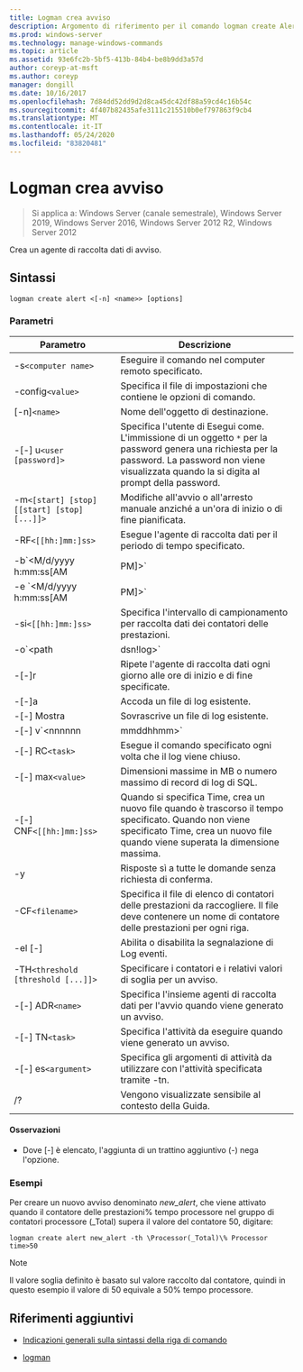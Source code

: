 ```yaml
---
title: Logman crea avviso
description: Argomento di riferimento per il comando logman create Alert, che consente di creare un agente di raccolta dati di avviso.
ms.prod: windows-server
ms.technology: manage-windows-commands
ms.topic: article
ms.assetid: 93e6fc2b-5bf5-413b-84b4-be8b9dd3a57d
author: coreyp-at-msft
ms.author: coreyp
manager: dongill
ms.date: 10/16/2017
ms.openlocfilehash: 7d84dd52dd9d2d8ca45dc42df88a59cd4c16b54c
ms.sourcegitcommit: 4f407b82435afe3111c215510b0ef797863f9cb4
ms.translationtype: MT
ms.contentlocale: it-IT
ms.lasthandoff: 05/24/2020
ms.locfileid: "83820481"
---
```

# <a name="logman-create-alert"></a>Logman crea avviso

> Si applica a: Windows Server (canale semestrale), Windows Server 2019, Windows Server 2016, Windows Server 2012 R2, Windows Server 2012

Crea un agente di raccolta dati di avviso.

## <a name="syntax"></a>Sintassi

```
logman create alert <[-n] <name>> [options]
```

### <a name="parameters"></a>Parametri

| Parametro | Descrizione |
| --------- | ----------- |
| -s`<computer name>` | Eseguire il comando nel computer remoto specificato. |
| -config`<value>` | Specifica il file di impostazioni che contiene le opzioni di comando. |
| [-n]`<name>` | Nome dell'oggetto di destinazione. |
| -[-] u`<user [password]>` | Specifica l'utente di Esegui come. L'immissione di un oggetto `*` per la password genera una richiesta per la password. La password non viene visualizzata quando la si digita al prompt della password. |
| -m`<[start] [stop] [[start] [stop] [...]]>` | Modifiche all'avvio o all'arresto manuale anziché a un'ora di inizio o di fine pianificata. |
| -RF`<[[hh:]mm:]ss>` | Esegue l'agente di raccolta dati per il periodo di tempo specificato. |
| -b`<M/d/yyyy h:mm:ss[AM|PM]>` | Inizia la raccolta dei dati all'ora specificata. |
| -e `<M/d/yyyy h:mm:ss[AM|PM]>` | Termina la raccolta dei dati all'ora specificata. |
| -si`<[[hh:]mm:]ss>` | Specifica l'intervallo di campionamento per raccolta dati dei contatori delle prestazioni. |
| -o`<path|dsn!log>` | Specifica che il file di log di output o DSN e di log impostare il nome in un database SQL. |
| -[-]r | Ripete l'agente di raccolta dati ogni giorno alle ore di inizio e di fine specificate. |
| -[-]a | Accoda un file di log esistente. |
| -[-] Mostra | Sovrascrive un file di log esistente. |
| -[-] v`<nnnnnn|mmddhhmm>` | Connette le informazioni sul controllo delle versioni dei file alla fine del nome del file di log. |
| -[-] RC`<task>` | Esegue il comando specificato ogni volta che il log viene chiuso. |
| -[-] max`<value>` | Dimensioni massime in MB o numero massimo di record di log di SQL. |
| -[-] CNF`<[[hh:]mm:]ss>` | Quando si specifica Time, crea un nuovo file quando è trascorso il tempo specificato. Quando non viene specificato Time, crea un nuovo file quando viene superata la dimensione massima. |
| -y | Risposte sì a tutte le domande senza richiesta di conferma. |
| -CF`<filename>` | Specifica il file di elenco di contatori delle prestazioni da raccogliere. Il file deve contenere un nome di contatore delle prestazioni per ogni riga. |
| -el [-] | Abilita o disabilita la segnalazione di Log eventi. |
| -TH`<threshold [threshold [...]]>` | Specificare i contatori e i relativi valori di soglia per un avviso. |
| -[-] ADR`<name>` | Specifica l'insieme agenti di raccolta dati per l'avvio quando viene generato un avviso. |
| -[-] TN`<task>` | Specifica l'attività da eseguire quando viene generato un avviso. |
| -[-] es`<argument>` | Specifica gli argomenti di attività da utilizzare con l'attività specificata tramite -tn. |
| /? | Vengono visualizzate sensibile al contesto della Guida. |

#### <a name="remarks"></a>Osservazioni

- Dove [-] è elencato, l'aggiunta di un trattino aggiuntivo (-) nega l'opzione.

### <a name="examples"></a>Esempi

Per creare un nuovo avviso denominato *new_alert*, che viene attivato quando il contatore delle prestazioni% tempo processore nel gruppo di contatori processore (_Total) supera il valore del contatore 50, digitare:

```
logman create alert new_alert -th \Processor(_Total)\% Processor time>50
```

> [!NOTE]
> Il valore soglia definito è basato sul valore raccolto dal contatore, quindi in questo esempio il valore di 50 equivale a 50% tempo processore.

## <a name="additional-references"></a>Riferimenti aggiuntivi

- [Indicazioni generali sulla sintassi della riga di comando](command-line-syntax-key.md)

- [logman](logman.md)
